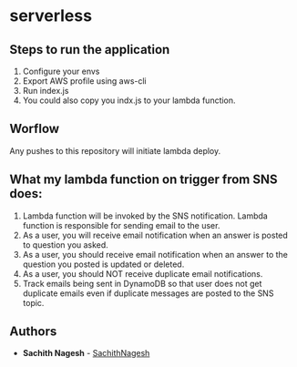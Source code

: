 # serverless

## Steps to run the application

1. Configure your envs
2. Export AWS profile using aws-cli
3. Run index.js
4. You could also copy you indx.js to your lambda function.

## Worflow

Any pushes to this repository will initiate lambda deploy.

## What my lambda function on trigger from SNS does:

1. Lambda function will be invoked by the SNS notification. Lambda function is responsible for sending email to the user.
2. As a user, you will receive email notification when an answer is posted to question you asked.
3. As a user, you should receive email notification when an answer to the question you posted is updated or deleted.
4. As a user, you should NOT receive duplicate email notifications.
5. Track emails being sent in DynamoDB so that user does not get duplicate emails even if duplicate messages are posted to the SNS topic.

## Authors

* **Sachith Nagesh** - [SachithNagesh](https://github.com/SachithNagesh)